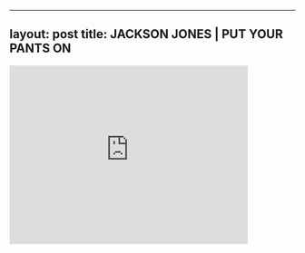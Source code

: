 
---
layout: post
title: JACKSON JONES | PUT YOUR PANTS ON
---


<div class="output"><iframe width="420" height="315" src="http://www.youtube.com/embed/Z29kgmDKrY8" frameborder="0" allowfullscreen></iframe></div>

